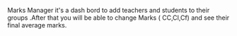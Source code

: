 Marks Manager 
  it's a dash bord to add teachers and students to their groups .After that you will be able to change Marks   ( CC,CI,Cf) and see their final average marks.
  
